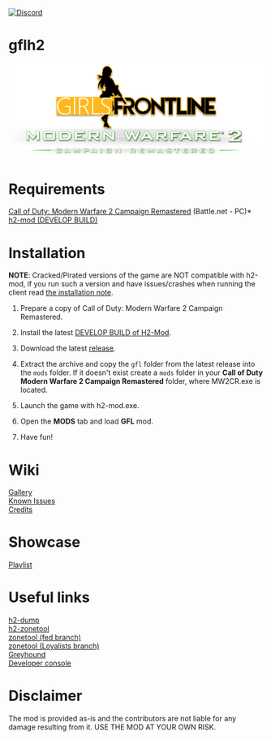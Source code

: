 [![Discord](https://img.shields.io/discord/725057886958387393?label=Discord&logo=discord)](https://discord.gg/yYQDxkUtkV)
# gflh2
![](https://github.com/Loyalists/gflh2/blob/main/assets/github/logo.png?raw=true)

# Requirements
[Call of Duty: Modern Warfare 2 Campaign Remastered](https://us.shop.battle.net/en-us/product/call-of-duty-modern-warfare-2-campaign-remastered) (Battle.net - PC)*  
[h2-mod (DEVELOP BUILD)](https://github.com/fedddddd/h2-mod)

# Installation
**NOTE**: Cracked/Pirated versions of the game are NOT compatible with h2-mod, if you run such a version and have issues/crashes when running the client read [the installation note](https://github.com/fedddddd/h2-mod#installation).
1. Prepare a copy of Call of Duty: Modern Warfare 2 Campaign Remastered.

2. Install the latest [DEVELOP BUILD of H2-Mod](https://github.com/fedddddd/h2-mod#installation).

3. Download the latest [release](https://github.com/Loyalists/gflh2/releases/tag/1.1).

4. Extract the archive and copy the `gfl` folder from the latest release into the `mods` folder. If it doesn't exist create a `mods` folder in your **Call of Duty Modern Warfare 2 Campaign Remastered** folder, where MW2CR.exe is located.

5. Launch the game with h2-mod.exe.

6. Open the **MODS** tab and load **GFL** mod.

7. Have fun!

# Wiki
[Gallery](https://github.com/Loyalists/gflh2/wiki/Gallery)   
[Known Issues](https://github.com/Loyalists/gflh2/wiki/Known-Issues)   
[Credits](https://github.com/Loyalists/gflh2/wiki/Credits)   

# Showcase
[Playlist](https://www.youtube.com/playlist?list=PLHUTPjEfLLEIjsRub7FRDtQc-oJpnKD-0)   

# Useful links
[h2-dump](https://github.com/fedddddd/h2-dump)   
[h2-zonetool](https://github.com/fedddddd/h2-zonetool)   
[zonetool (fed branch)](https://github.com/fedddddd/zonetool/tree/h2)   
[zonetool (Loyalists branch)](https://github.com/Loyalists/zonetool)   
[Greyhound](https://github.com/Scobalula/Greyhound)   
[Developer console](https://callofduty.fandom.com/wiki/Developer_console)   

# Disclaimer
The mod is provided as-is and the contributors are not liable for any damage resulting from it. USE THE MOD AT YOUR OWN RISK.
